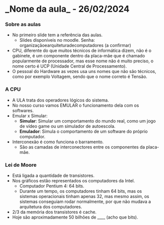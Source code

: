 <h1>_Nome da aula_ - 26/02/2024</h1>

<h3>Sobre as aulas</h3>

- No primeiro slide tem a referência das aulas.
  -	Slides disponíveis no moodle. Senha: organizaçãoearquiteturadecomputadores (a confirmar)
-	CPU, diferente do que muitos técnicos de informática dizem, não é o gabinete, é um componente dentro da placa-mãe que é chamado popularmente de processador, mas esse nome não é muito preciso, o nome certo é UCP (Unidade Central de Processamento).
  -	O pessoal do Hardware as vezes usa uns nomes que não são técnicos, como por exemplo Voltagem, sendo que o nome correto é Tensão.

<h3>A CPU</h3>

-	A ULA trata dos operadores lógicos do sistema.
-	No nosso curso vamos EMULAR o funcionamento dela com os softwares.
-	Emular x Simular:
    -	<b>Simular</b>: Simular um comportamento do mundo real, como um jogo de vídeo game ou um simulador de autoescola.
    - <b>Emulador</b>: Simula o comportamento de um software do próprio computador.
-	Interconexão é como funciona o barramento.
    -	São as camadas de interconectores entre os componentes da placa-mãe.

<h3>Lei de Moore</h3>

-	Está ligada a quantidade de transistores.
-	Nos gráficos estão representados os computadores da Intel.
    -	Computador Pentium 4: 64 bits.
    - Durante um tempo, os computadores tinham 64 bits, mas os sistemas operacionais tinham apenas 32, mas mesmo assim, os sistemas conseguiam rodar normalmente, por que não mudava a arquitetura dos computadores.
-	2/3 da memória dos transistores é cache.
-	Hoje são aproximadamente 50 bilhões de ____ (acho que bits).

